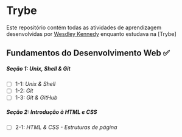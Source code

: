 # Trybe

Este repositório contém todas as atividades de aprendizagem desenvolvidas por [Wesdley Kennedy](https://www.linkedin.com/in/wesdley-kennedy/) enquanto estudava na [Trybe]


## Fundamentos do Desenvolvimento Web ✅

##### Seção 1: Unix, Shell & Git

- [ ] 1-1: _Unix & Shell_
- [ ] 1-2: _Git_
- [ ] 1-3: _Git & GitHub_

##### Seção 2: Introdução à HTML e CSS

- [ ] 2-1: _HTML & CSS - Estruturas de página_

